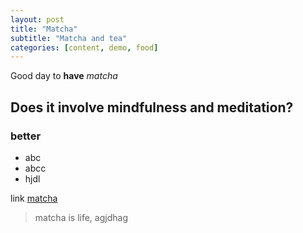 ```yaml
---
layout: post
title: "Matcha"
subtitle: "Matcha and tea"
categories: [content, demo, food]
---
```


Good day to **have** *matcha*

## Does it involve mindfulness and meditation? 

### better

- abc
- abcc
- hjdl

link [matcha](https://www.etsy.com/listing/1741904928/kinrin-marukyu-koyamaen-ceremonial-grade?ref=collection_page&bes=1&frs=1)

> matcha is life, agjdhag
